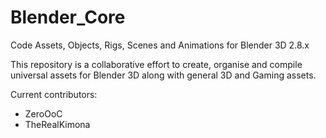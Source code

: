 # Blender_Core
Code Assets, Objects, Rigs, Scenes and Animations for Blender 3D 2.8.x


This repository is a collaborative effort to create, organise and compile universal assets for Blender 3D along with general 3D and Gaming assets.


Current contributors:

- ZeroOoC
- TheRealKimona
